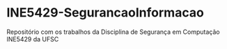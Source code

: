# INE5429-SegurancaoInformacao
 Repositório com os trabalhos da Disciplina de Segurança em Computação INE5429 da UFSC

